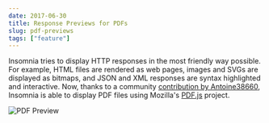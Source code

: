 ```yaml
---
date: 2017-06-30
title: Response Previews for PDFs
slug: pdf-previews
tags: ["feature"]
---
```


Insomnia tries to display HTTP responses in the most friendly way possible.
For example, HTML files are rendered as web pages, images and SVGs are displayed as bitmaps, 
and JSON and XML responses are syntax highlighted and interactive. Now, thanks to a community 
[contribution by Antoine38660](https://github.com/getinsomnia/insomnia/pull/325), Insomnia
is able to display PDF files using Mozilla's [PDF.js](https://github.com/mozilla/pdf.js/) 
project.

<!--more-->

![PDF Preview](/images/blog/pdf-preview.png)
